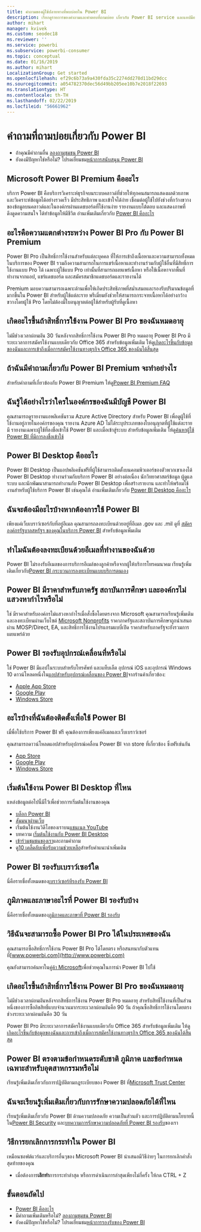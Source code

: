 ```yaml
---
title: คำถามของผู้ใช้ปลายทางที่พบบ่อยใน Power BI
description: เรียกดูรายการของคำถามและคำตอบที่ถามบ่อย เกี่ยวกับ Power BI service และแอปมือถือ Power BI
author: mihart
manager: kvivek
ms.custom: seodec18
ms.reviewer: ''
ms.service: powerbi
ms.subservice: powerbi-consumer
ms.topic: conceptual
ms.date: 01/16/2019
ms.author: mihart
LocalizationGroup: Get started
ms.openlocfilehash: ef29c6b73a9a430fda35c2274dd278d11bd29dcc
ms.sourcegitcommit: a054782370dec56d49bb205ee10b7e2018f22693
ms.translationtype: HT
ms.contentlocale: th-TH
ms.lasthandoff: 02/22/2019
ms.locfileid: "56661962"
---
```

# <a name="frequently-asked-questions-about-power-bi"></a>คำถามที่ถามบ่อยเกี่ยวกับ Power BI
* ถ้าคุณมีคำถามอื่น [ลองถามชุมชน Power BI](http://community.powerbi.com/)
* ยังคงมีปัญหาใช่หรือไม่? โปรดเยี่ยมชม[หน้าการสนับสนุน Power BI](https://powerbi.microsoft.com/support/)

## <a name="what-is-microsoft-power-bi-service"></a>Microsoft Power BI Premium คืออะไร
บริการ Power BI คือบริการวิเคราะห์ธุรกิจบนระบบคลาวด์ที่ช่วยให้ทุกคนสมารถแสดงผลด้วยภาพและวิเคราะห์ข้อมูลได้อย่างรวดเร็ว มีประสิทธิภาพ และเข้าใจได้ง่าย เชื่อมต่อผู้ใช้ไปยังช่วงที่กว้างขวางของข้อมูลบนคลาวด์และในองค์กรผ่านแดชบอร์ดที่ใช้งานง่าย รายงานแบบโต้ตอบ และแสดงภาพที่ดึงดูดความสนใจ ได้ทำข้อมูลให้มีชีวิต อ่านเพิ่มเติมเกี่ยวกับ [Power BI คืออะไร](../power-bi-overview.md)

## <a name="whats-the-difference-between-power-bi-pro-and-power-bi-premium"></a>อะไรคือความแตกต่างระหว่าง Power BI Pro กับ Power BI Premium
Power BI Pro เป็นสิทธิ์การใช้งานสำหรับแต่ละบุคคล ที่ให้การเข้าถึงเนื้อหาและความสามารถทั้งหมดในบริการของ Power BI รวมถึงความสามารถในการแชร์เนื้อหาและทำงานร่วมกับผู้ใช้อื่นที่มีสิทธิ์การใช้งานแบบ Pro ได้ เฉพาะผู้ใช้แบบ Pro เท่านั้นที่สามารถเผยแพร่เนื้อหา หรือใช้เนื้อหาจากพื้นที่ทำงานจากแอป, แชร์แดชบอร์ด และสมัครสมาชิกแดชบอร์ดและรายงานได้ 

Premium มอบความสามารถเฉพาะด้านเพื่อให้เกิดประสิทธิภาพที่สม่ำเสมอและรองรับปริมาณข้อมูลที่มากขึ้นใน Power BI สำหรับผู้ใช้แต่ละราย พรีเมี่ยมยังช่วยให้สามารถกระจายเนื้อหาได้อย่างกว้างขวางโดยผู้ใช้ Pro โดยไม่ต้องมีใบอนุญาตต่อผู้ใช้สำหรับผู้รับที่ดูเนื้อหา

## <a name="what-happens-if-my-power-bi-pro-license-expires"></a>เกิดอะไรขึ้นถ้าสิทธิ์การใช้งาน Power BI Pro ของฉันหมดอายุ
ไม่มีช่วงเวลาผ่อนผัน 30 วันหลังจากสิทธิ์การใช้งาน Power BI Pro หมดอายุ
Power BI Pro มีระยะเวลาการสมัครใช้งานแบบเดียวกับ Office 365 สำหรับข้อมูลเพิ่มเติม ให้ดู[เกิดอะไรขึ้นกับข้อมูลของฉันและการเข้าถึงเมื่อการสมัครใช้งานทางธุรกิจ Office 365 ของฉันได้สิ้นสุด](https://support.office.com/article/What-happens-to-my-data-and-access-when-my-Office-365-for-business-subscription-ends-4436582f-211a-45ec-b72e-33647f97d8a3)

## <a name="what-if-i-have-questions-about-power-bi-premium"></a>ถ้าฉันมีคำถามเกี่ยวกับ Power BI Premium จะทำอย่างไร
สำหรับคำถามที่เกี่ยวข้องกับ Power BI Premium ให้ดู[Power BI Premium FAQ](../service-premium-faq.md)

## <a name="how-do-i-find-out-who-in-my-organization-has-a-power-bi-account"></a>ฉันรู้ได้อย่างไรว่าใครในองค์กรของฉันมีบัญชี Power BI
คุณสามารถดูรายงานแอพลิเคชันรวม Azure Active Directory สำหรับ Power BI เพื่อดูผู้ใช้ที่ใช้งานอยู่ภายในองค์กรของคุณ รายงาน Azure AD ไม่ได้ระบุประเภทของใบอนุญาตที่ผู้ใช้แต่ละรายมี รายงานเฉพาะผู้ใช้ที่ลงชื่อเข้าใช้ Power BI และเมื่อเข้าสู่ระบบ สำหรับข้อมูลเพิ่มเติม ให้ดู[ค้นหาผู้ใช้ Power BI ที่มีการลงชื่อเข้าใช้](../service-admin-access-usage.md)

## <a name="what-is-power-bi-desktop"></a>Power BI Desktop คืออะไร
Power BI Desktop เป็นแอปพลิเคชันฟรีที่ผู้ใช้สามารถติดตั้งบนคอมพิวเตอร์ของตัวพวกเขาเองได้ Power BI Desktop ทำงานร่วมกับบริการ Power BI อย่างต่อเนื่อง  นักวิทยาศาสตร์ข้อมูล ผู้ดูแลระบบ และนักพัฒนาสามารถทำงานกับ Power BI Desktop เพื่อสร้างรายงาน และทำให้พร้อมใช้งานสำหรับผู้ใช้บริการ Power BI เช่นคุณได้ อ่านเพิ่มเติมเกี่ยวกับ [Power BI Desktop คืออะไร](../desktop-what-is-desktop.md)

## <a name="what-do-i-need-to-use-power-bi-service"></a>ฉันจะต้องมีอะไรบ้างหากต้องการใช้ Power BI
เพียงแค่เว็บเบราว์เซอร์กับที่อยู่อีเมล คุณสามารถลงทะเบียนด้วยอยู่ที่อีเมล .gov และ .mil ดูที่ [สมัครองค์กรรัฐบาลสหรัฐฯ ของคุณในบริการ Power BI](../service-govus-signup.md) สำหรับข้อมูลเพิ่มเติม 

## <a name="why-do-i-have-to-sign-up-with-my-work-email"></a>ทำไมฉันต้องลงทะเบียนด้วยอีเมลที่ทำงานของฉันด้วย
Power BI ไม่รองรับอีเมลของการบริการอีเมล์ของลูกค้าหรือจากผู้ให้บริการโทรคมนาคม เรียนรู้เพิ่มเติมเกี่ยวกับ[Power BI กระบวนการลงทะเบียนแบบบริการตนเอง](../service-self-service-signup-for-power-bi.md)

## <a name="is-government-academic-and-nonprofit-pricing-available-for-power-bi"></a>Power BI มีราคาสำหรับภาครัฐ สถาบันการศึกษา และองค์กรไม่แสวงหากำไรหรือไม่
ใช่ มีราคาสำหรับองค์กรไม่แสวงหากำไรเมื่อสั่งซื้อโดยตรงจาก Microsoft คุณสามารถเรียนรู้เพิ่มเติม และลงทะเบียนผ่านเว็บไซต์ [Microsoft Nonprofits](https://www.microsoft.com/nonprofits/power-bi) ราคาภาครัฐและสถาบันการศึกษาถูกนำเสนอผ่าน MOSP/Direct, EA, และสิทธิ์การใช้งานโปรแกรมแบบี่เปิด ราคาสำหรับภาครัฐจะยังรวมการเผยแพร่ด้วย 

## <a name="does-power-bi-support-mobile-devices"></a>Power BI รองรับอุปกรณ์เคลื่อนที่หรือไม่
ใช่ Power BI มีแอปในระบบสำหรับโทรศัพท์ และแท็บเล็ต อุปกรณ์ iOS และอุปกรณ์ Windows 10 ดาวน์โหลดหนึ่งใน[แอปสำหรับอุปกรณ์เคลื่อนของ Power BI](https://powerbi.microsoft.com/mobile)จากร้านค้าเกี่ยวข้อง:  

* [Apple App Store](http://go.microsoft.com/fwlink/?LinkId=526218)
* [Google Play](http://go.microsoft.com/fwlink/?LinkID=544867&clcid=0x409)
* [Windows Store](http://go.microsoft.com/fwlink/?LinkId=526478)



## <a name="what-do-i-need-to-install-in-order-to-use-power-bi"></a>อะไรบ้างที่ฉันต้องติดตั้งเพื่อใช้ Power BI
เมื่พื่อใช้บริการ Power BI ฟรี คุณต้องการเพียงแค่อีเมลและเว็บเบราว์เซอร์

คุณสามารถดาวน์โหลดแอปสำหรับอุปกรณ์เคลื่อน Power BI จาก store ที่เกี่ยวข้อง ซึ่งฟรีเช่นกัน

* [App Store](http://go.microsoft.com/fwlink/?LinkId=526218)
* [Google Play](http://go.microsoft.com/fwlink/?LinkID=544867&clcid=0x409)
* [Windows Store](http://go.microsoft.com/fwlink/?LinkId=526478)

## <a name="where-do-i-get-started-with-power-bi"></a>เริ่มต้นใช้งาน Power BI Desktop ที่ไหน
แหล่งข้อมูลต่อไปนี้มีไว้เพื่อช่วยการเริ่มต้นใช้งานของคุณ

* [บล็อก Power BI](http://blogs.msdn.com/b/powerbi/)
* [สัมมนาผ่านเว็บ](../webinars.md)
* เริ่มต้นใช้งานวิดีโอของเราบน[แชนเนล YouTube](https://www.youtube.com/user/mspowerbi)
* บทความ [เริ่มต้นใช้งานกับ Power BI Desktop](../service-get-started.md)
* [เข้าร่วมชุมชนของเรา](https://community.powerbi.com/)และถามคำถาม
* ดู[10 เคล็ดลับเพื่อรับความช่วยเหลือ](../service-tips-for-finding-help.md)สำหรับคำแนะนำเพิ่มเติม

## <a name="what-browsers-does-power-bi-support"></a>Power BI รองรับเบราว์เซอร์ใด
นี่คือรายชื่อทั้งหมดของ[เบราว์เซอร์ทีรองรับ Power BI](../service-browser-support.md)

## <a name="what-regions-and-languages-does-power-bi-support"></a>ภูมิภาคและภาษาอะไรที่ Power BI รองรับบ้าง
นี่คือรายชื่อทั้งหมดของ[ภูมิภาคและภาษาที่ Power BI รองรับ](../supported-languages-countries-regions.md)

## <a name="how-can-i-buy-power-bi-pro-in-my-country"></a>วิธีฉันจะสามารถซื้อ Power BI Pro ได้ในประเทศของฉัน
คุณสามารถซื้อสิทธิ์การใช้งาน Power BI Pro ได้โดยตรง หรือสนทนากับตัวแทนที่[www.powerbi.com](http://www.powerbi.com)

คุณยังสามารถค้นหาใน[คู่ค้า Microsoft](https://partner.microsoft.com/)เพื่อช่วยคุณในการนำ Power BI ไปใช้

## <a name="what-happens-if-my-power-bi-pro-license-expires"></a>เกิดอะไรขึ้นถ้าสิทธิ์การใช้งาน Power BI Pro ของฉันหมดอายุ
ไม่มีช่วงเวลาผ่อนผันหลังจากสิทธิ์การใช้งาน Power BI Pro หมดอายุ สำหรับสิทธิ์ใช้งานที่เป็นส่วนหนึ่งของการซื้อลิขสิทธิ์แบบจำนวนมากระยะเวลาผ่อนผันคือ 90 วัน ถ้าคุณซื้อสิทธิ์การใช้งานโดยตรง ช่วงระยะเวลาผ่อนผันคือ 30 วัน

Power BI Pro มีระยะเวลาการสมัครใช้งานแบบเดียวกับ Office 365 สำหรับข้อมูลเพิ่มเติม ให้ดู[เกิดอะไรขึ้นกับข้อมูลของฉันและการเข้าถึงเมื่อการสมัครใช้งานทางธุรกิจ Office 365 ของฉันได้สิ้นสุด](https://support.office.com/article/What-happens-to-my-data-and-access-when-my-Office-365-for-business-subscription-ends-4436582f-211a-45ec-b72e-33647f97d8a3)

## <a name="does-power-bi-meet-national-regional-and-industry-specific-compliance-requirements"></a>Power BI ตรงตามข้อกำหนดระดับชาติ ภูมิภาค และข้อกำหนดเฉพาะสำหรับอุตสาหกรรมหรือไม่
เรียนรู้เพิ่มเติมเกี่ยวกับการปฏิบัติตามกฎระเบียบของ Power BI ที่[Microsoft Trust Center](http://go.microsoft.com/fwlink/?LinkId=785324)

## <a name="where-can-i-learn-more-about-security"></a>ฉันจะเรียนรู้เพิ่มเติมเกี่ยวกับการรักษาความปลอดภัยได้ที่ไหน
เรียนรู้เพิ่มเติมเกี่ยวกับ Power BI ด้านความปลอดภัย ความเป็นส่วนตัว และการปฏิบัติตามนโยบายนี้ใน[Power BI Security](http://go.microsoft.com/fwlink/?LinkId=829185) และ[บทความการรักษาความปลอดภัยที่ Power BI รองรับ](../service-admin-power-bi-security.md)ของเรา

## <a name="how-do-i-undo-in-power-bi"></a>วิธีการยกเลิกการกระทำใน Power BI
เหมือนซอฟต์แวร์และบริการอื่นๆของ Microsoft Power BI นำเสนอมีวิธีง่ายๆ ในการยกเลิกคำสั่งสุดท้ายของคุณ 

* เมื่อต้องการ**เลิกทำ**การกระทำล่าสุด หรือการดำเนินการล่าสุดเพียงไม่กี่ครั้ง ให้กด CTRL + Z

## <a name="next-steps"></a>ขั้นตอนถัดไป
* [Power BI คืออะไร](../power-bi-overview.md)
* มีคำถามเพิ่มเติมหรือไม่? [ลองถามชุมชน Power BI](http://community.powerbi.com/)
* ยังคงมีปัญหาใช่หรือไม่? โปรดเยี่ยมชม[หน้าการรองรับของ Power BI](https://powerbi.microsoft.com/support/)

